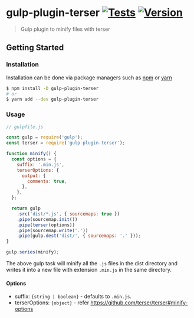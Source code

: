 # gulp-plugin-terser [![Tests](https://github.com/sibiraj-s/gulp-plugin-terser/workflows/Tests/badge.svg)](https://github.com/sibiraj-s/gulp-plugin-terser/actions) [![Version](https://badgen.net/npm/v/gulp-plugin-terser)](https://npm.im/gulp-plugin-terser)

> Gulp plugin to minify files with terser

## Getting Started

### Installation

Installation can be done via package managers such as [npm] or [yarn]

```bash
$ npm install -D gulp-plugin-terser
# or
$ yarn add --dev gulp-plugin-terser
```

### Usage

```js
// gulpfile.js

const gulp = require('gulp');
const terser = require('gulp-plugin-terser');

function minify() {
  const options = {
    suffix: '.min.js',
    terserOptions: {
      output: {
        comments: true,
      },
    },
  };

  return gulp
    .src('dist/*.js', { sourcemaps: true })
    .pipe(sourcemap.init())
    .pipe(terser(options))
    .pipe(sourcemap.write('.'))
    .pipe(gulp.dest('dist/', { sourcemaps: '.' }));
}

gulp.series(minify);
```

The above gulp task will minify all the `.js` files in the dist directory and writes it into a new file with extension `.min.js` in the same directory.

#### Options

- suffix: `{string | boolean}` - defaults to `.min.js`.
- terserOptions: `{object}` - refer https://github.com/terser/terser#minify-options

[npm]: https://www.npmjs.com/
[yarn]: https://yarnpkg.com/
